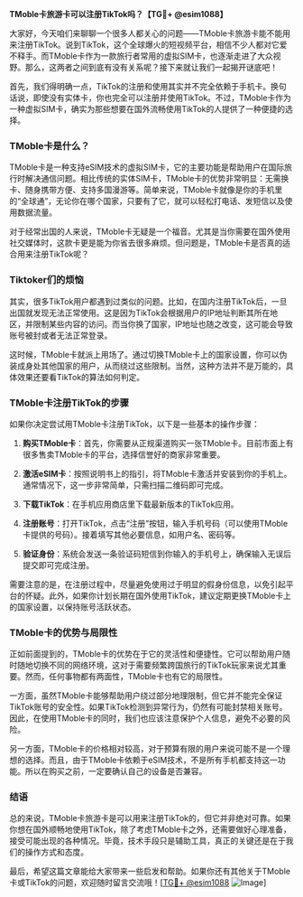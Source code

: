 **TMoble卡旅游卡可以注册TikTok吗？【TG💪+ @esim1088】**

大家好，今天咱们来聊聊一个很多人都关心的问题——TMoble卡旅游卡能不能用来注册TikTok。说到TikTok，这个全球爆火的短视频平台，相信不少人都对它爱不释手。而TMoble卡作为一款旅行者常用的虚拟SIM卡，也逐渐走进了大众视野。那么，这两者之间到底有没有关系呢？接下来就让我们一起揭开谜底吧！

首先，我们得明确一点，TikTok的注册和使用其实并不完全依赖于手机卡。换句话说，即使没有实体卡，你也完全可以注册并使用TikTok。不过，TMoble卡作为一种虚拟SIM卡，确实为那些想要在国外流畅使用TikTok的人提供了一种便捷的选择。

### TMoble卡是什么？

TMoble卡是一种支持eSIM技术的虚拟SIM卡，它的主要功能是帮助用户在国际旅行时解决通信问题。相比传统的实体SIM卡，TMoble卡的优势非常明显：无需换卡、随身携带方便、支持多国漫游等。简单来说，TMoble卡就像是你的手机里的“全球通”，无论你在哪个国家，只要有了它，就可以轻松打电话、发短信以及使用数据流量。

对于经常出国的人来说，TMoble卡无疑是一个福音。尤其是当你需要在国外使用社交媒体时，这款卡更是能为你省去很多麻烦。但问题是，TMoble卡是否真的适合用来注册TikTok呢？

### Tiktoker们的烦恼

其实，很多TikTok用户都遇到过类似的问题。比如，在国内注册TikTok后，一旦出国就发现无法正常使用。这是因为TikTok会根据用户的IP地址判断其所在地区，并限制某些内容的访问。而当你换了国家，IP地址也随之改变，这可能会导致账号被封或者无法正常登录。

这时候，TMoble卡就派上用场了。通过切换TMoble卡上的国家设置，你可以伪装成身处其他国家的用户，从而绕过这些限制。当然，这种方法并不是万能的，具体效果还要看TikTok的算法如何判定。

### TMoble卡注册TikTok的步骤

如果你决定尝试用TMoble卡注册TikTok，以下是一些基本的操作步骤：

1. **购买TMoble卡**：首先，你需要从正规渠道购买一张TMoble卡。目前市面上有很多售卖TMoble卡的平台，选择信誉好的商家非常重要。
   
2. **激活eSIM卡**：按照说明书上的指引，将TMoble卡激活并安装到你的手机上。通常情况下，这一步非常简单，只需扫描二维码即可完成。

3. **下载TikTok**：在手机应用商店里下载最新版本的TikTok应用。

4. **注册账号**：打开TikTok，点击“注册”按钮，输入手机号码（可以使用TMoble卡提供的号码）。接着填写其他必要信息，如用户名、密码等。

5. **验证身份**：系统会发送一条验证码短信到你输入的手机号上，确保输入无误后提交即可完成注册。

需要注意的是，在注册过程中，尽量避免使用过于明显的假身份信息，以免引起平台的怀疑。此外，如果你计划长期在国外使用TikTok，建议定期更换TMoble卡上的国家设置，以保持账号活跃状态。

### TMoble卡的优势与局限性

正如前面提到的，TMoble卡的优势在于它的灵活性和便捷性。它可以帮助用户随时随地切换不同的网络环境，这对于需要频繁跨国旅行的TikTok玩家来说尤其重要。然而，任何事物都有两面性，TMoble卡也有它的局限性。

一方面，虽然TMoble卡能够帮助用户绕过部分地理限制，但它并不能完全保证TikTok账号的安全性。如果TikTok检测到异常行为，仍然有可能封禁相关账号。因此，在使用TMoble卡的同时，我们也应该注意保护个人信息，避免不必要的风险。

另一方面，TMoble卡的价格相对较高，对于预算有限的用户来说可能不是一个理想的选择。而且，由于TMoble卡依赖于eSIM技术，不是所有手机都支持这一功能。所以在购买之前，一定要确认自己的设备是否兼容。

### 结语

总的来说，TMoble卡旅游卡是可以用来注册TikTok的，但它并非绝对可靠。如果你想在国外顺畅地使用TikTok，除了考虑TMoble卡之外，还需要做好心理准备，接受可能出现的各种情况。毕竟，技术手段只是辅助工具，真正的关键还是在于我们的操作方式和态度。

最后，希望这篇文章能给大家带来一些启发和帮助。如果你还有其他关于TMoble卡或TikTok的问题，欢迎随时留言交流哦！[[TG💪+ @esim1088](https://t.me/s/esim1088) ![Image](https://i.postimg.cc/4NQfJmqS/Snipaste-2025-05-13-00-14-12.png)]
